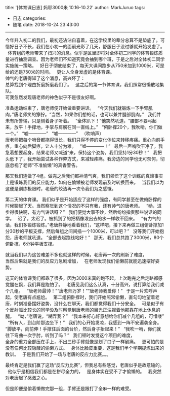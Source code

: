 title: '[体育课日志] 妈耶3000米 10.16-10.22'
author: MarkJuruo
tags:
  - 日志
categories:
  - 随笔
date: 2018-10-24 23:43:00
---
今年升入初二的我们，最初还沾沾自喜着，在这学校里的辈分总算不是垫底了。可惜好日子不长，我们在小初一的面前光彩了几天，舒服日子没过够就开始发虚了。  
体育组的老师带来了扫兴的消息。似乎是区里即将对全体初二同学的体育锻炼质量进行抽测调查。因为老师们不知道究竟会抽到哪个班，于是之后对全体初二同学实施统一策略。  
好日子彻底结束了，每天大课间跑步从750米加到1000米，可是给的还是750米的时间。  
更让人全身发虚的是体育课。  
帅气的老唐得知了这个消息，高兴坏了：  
总算找到个理由折磨折磨我们了。  
这之后的第一节体育课，我们照常很懒散地集队。  
可我忽然发现唐老师的神色似乎不是很友好啊。  
<!--more-->

准备运动结束了，唐老师便开始做重要讲话。  
“今天我们就锻炼一下手臂肌肉，”唐老师笑的狰狞。“当然，如果你们想的话，也可以兼并腿部肌肉。”  
我们并未有所警惕，只是侧着身子听着。  
“全体趴下！”他突然吼道，“腰部不要弓起来，放平！手撑地，手掌与肩膀在同一直线上。”  
“俯卧撑20个，我吹哨，你们做一个。”  
“嘘————”  
“嘘————”  
（吹哨声）  
唐老师把每个哨音都拖得很长，我们只得不停的变化体位来转移疼痛。重心向前手疼，重心向后脚疼，让人十分为难。  
“嘘————！”  
最后一声哨吹干净了，我急着想要起身，结果老师又喊道“来，保持这个姿势，我们坚持1分30秒！”  
我把头低下了，我开始尝试各种作弊方式，来减轻疼痛。我旁边的同学也无可奈何，彻底忽视了老师“不准偷懒”的真香警告。  

那天我们连做了4组。做完之后我们都神清气爽，我们领悟了这个训练的真谛事实上是锻炼我们的反应能力，如何在偷懒被老师发现前及时转换回来。  
当我们以为这便是训练极限时，老唐的皎洁再一次令我们为之感慨。  

第二天的体育课。 
我们似乎是开始适应了这样的强度，有同学甚至在做俯卧撑的时候聊起了天。当然察觉到这个情况的不只有我，还有帅气的唐老师。  
“呦，进步得很快啊，有力气讲话呀？”  
我们便觉大事不妙，然后纷纷指责那些说话的同学。  
迟了。太迟了。被抓到了的把柄像泼出去的水一样收不回来。  
“有力气的话，我们多锻炼锻炼。”老唐静静地看着我们，“这样吧，接下来再做三组俯卧撑加1分30秒的平板支撑，然后每组之间间插一个1000米，可以吧？”  
没等我们开始抱怨，唐老师就吼道。
“全部去起跑线站好！”  
那天，我们总共跑了3000米，80个俯卧撑，6分钟平板支撑。

就当我们以为这苦难差不多也就这样的时候，老唐再一次的刷新了难度，  
当然后果就是我们的反应力急剧增加，  
在老师发现我们偷懒前就能迅速摆好姿势。  

这天的体育课我们都乖了很多，因为3000米真的跑不起，上次跑完之后走路都感觉腿在飘，我们算是跑怕了。  
老唐见我们这么认真，十分高兴，说打算给我们减个几组。  
“唐老师最帅！”“唐老师万岁！”“唐老师我爱你！”  
于是一片欢呼声起，使老唐有点尴尬。  
第二组俯卧撑时，我们开始照常偷懒，直勾勾地望着老唐，时刻准备摆好姿势，没什么在聊天，我们都觉得我们十分安全。  
可是似乎有个反射弧比较长的同学没及时察觉到唐老师的目光正注视着他那靠在地上休息的腿。  
“呦，”老唐说，“糊弄我？”  
“我本来好心好意想给你们减个几组的，可惜喽”  
“所有人，到台阶那边坐下！”  
我们的心开始发凉，我感到一阵不安遍袭全身。  
“脚放平，向前伸！手撑住后面的台阶，然后身子抬起来！”  
“我吹一哨，你们就往下弯曲一次手肘，听到了吗？”  
我们顿时发觉这个项目的难度，  
全身的重力全部压在手上，不出三秒手臂就像是划了口子一样剧痛。  
更可怕的是没有任何比较隐蔽的偷懒方式。  
身体比脸皮重要，这是我们半个学期提炼出来的教训。  
于是我们开始了一场与老唐的反应力比赛。。。  

最终肯定是我们赢了这场“反应力比赛”，但我总有些感觉，老唐似乎是故意输的。  
他似乎是相信我们都是在拼尽全力的，  
是身体实在受不了才偷懒的。  
我突然对老唐起了感激之心。  

但是即便是偷着懒做完那一组，手臂还是跟打了全麻一样的难受。